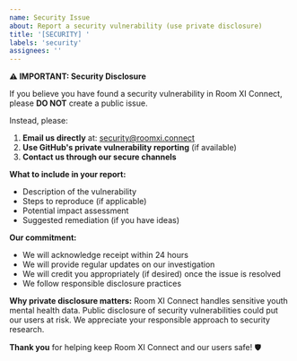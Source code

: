 ```yaml
---
name: Security Issue
about: Report a security vulnerability (use private disclosure)
title: '[SECURITY] '
labels: 'security'
assignees: ''
---
```


**⚠️ IMPORTANT: Security Disclosure**

If you believe you have found a security vulnerability in Room XI Connect, please **DO NOT** create a public issue.

Instead, please:

1. **Email us directly** at: security@roomxi.connect
2. **Use GitHub's private vulnerability reporting** (if available)
3. **Contact us through our secure channels**

**What to include in your report:**
- Description of the vulnerability
- Steps to reproduce (if applicable)
- Potential impact assessment
- Suggested remediation (if you have ideas)

**Our commitment:**
- We will acknowledge receipt within 24 hours
- We will provide regular updates on our investigation
- We will credit you appropriately (if desired) once the issue is resolved
- We follow responsible disclosure practices

**Why private disclosure matters:**
Room XI Connect handles sensitive youth mental health data. Public disclosure of security vulnerabilities could put our users at risk. We appreciate your responsible approach to security research.

**Thank you** for helping keep Room XI Connect and our users safe! 🛡️
